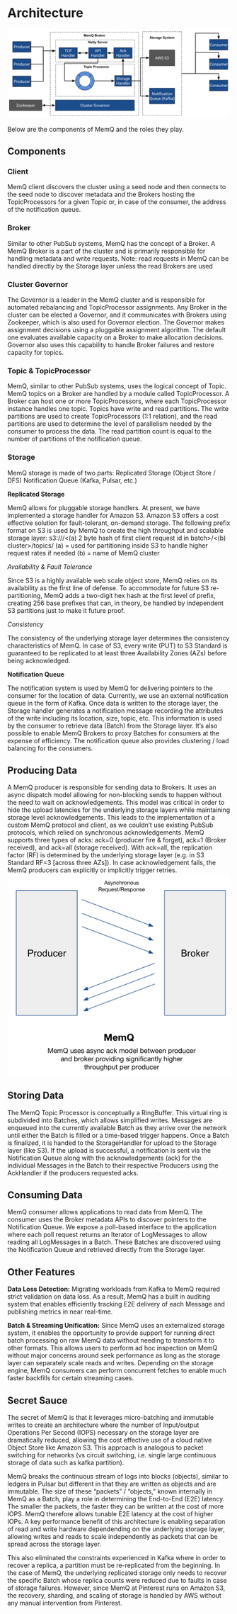 # Architecture
![Design](images/design.png)

Below are the components of MemQ and the roles they play.

## Components
### Client
MemQ client discovers the cluster using a seed node and then connects to the seed node to discover metadata and the Brokers hosting the TopicProcessors for a given Topic or, in case of the consumer, the address of the notification queue.

### Broker
Similar to other PubSub systems, MemQ has the concept of a Broker. A MemQ Broker is a part of the cluster and is primarily responsible for handling metadata and write requests.
Note: read requests in MemQ can be handled directly by the Storage layer unless the read Brokers are used

### Cluster Governor
The Governor is a leader in the MemQ cluster and is responsible for automated rebalancing and TopicProcessor assignments. Any Broker in the cluster can be elected a Governor, and it communicates with Brokers using Zookeeper, which is also used for Governor election.
The Governor makes assignment decisions using a pluggable assignment algorithm. The default one evaluates available capacity on a Broker to make allocation decisions. Governor also uses this capability to handle Broker failures and restore capacity for topics.

### Topic & TopicProcessor
MemQ, similar to other PubSub systems, uses the logical concept of Topic. MemQ topics on a Broker are handled by a module called TopicProcessor. A Broker can host one or more TopicProcessors, where each TopicProcessor instance handles one topic. Topics have write and read partitions. The write partitions are used to create TopicProcessors (1:1 relation), and the read partitions are used to determine the level of parallelism needed by the consumer to process the data. The read partition count is equal to the number of partitions of the notification queue.

### Storage
MemQ storage is made of two parts:
Replicated Storage (Object Store / DFS)
Notification Queue (Kafka, Pulsar, etc.)

**Replicated Storage**

MemQ allows for pluggable storage handlers. At present, we have implemented a storage handler for Amazon S3. Amazon S3 offers a cost effective solution for fault-tolerant, on-demand storage. The following prefix format on S3 is used by MemQ to create the high throughput and scalable storage layer:
s3://<bucketname>/<(a) 2 byte hash of first client request id in batch>/<(b) cluster>/topics/<topicname>
(a) = used for partitioning inside S3 to handle higher request rates if needed
(b) = name of MemQ cluster

*Availability & Fault Tolerance*

Since S3 is a highly available web scale object store, MemQ relies on its availability as the first line of defense. To accommodate for future S3 re-partitioning, MemQ adds a two-digit hex hash at the first level of prefix, creating 256 base prefixes that can, in theory, be handled by independent S3 partitions just to make it future proof.

*Consistency*

The consistency of the underlying storage layer determines the consistency characteristics of MemQ. In case of S3, every write (PUT) to S3 Standard is guaranteed to be replicated to at least three Availability Zones (AZs) before being acknowledged.

**Notification Queue**

The notification system is used by MemQ for delivering pointers to the consumer for the location of data. Currently, we use an external notification queue in the form of Kafka. Once data is written to the storage layer, the Storage handler generates a notification message recording the attributes of the write including its location, size, topic, etc. This information is used by the consumer to retrieve data (Batch) from the Storage layer. It’s also possible to enable MemQ Brokers to proxy Batches for consumers at the expense of efficiency. The notification queue also provides clustering / load balancing for the consumers.

## Producing Data

A MemQ producer is responsible for sending data to Brokers. It uses an async dispatch model allowing for non-blocking sends to happen without the need to wait on acknowledgements.
This model was critical in order to hide the upload latencies for the underlying storage layers while maintaining storage level acknowledgements. This leads to the implementation of a custom MemQ protocol and client, as we couldn’t use existing PubSub protocols, which relied on synchronous acknowledgements. MemQ supports three types of acks: ack=0 (producer fire & forget), ack=1 (Broker received), and ack=all (storage received). With ack=all, the replication factor (RF) is determined by the underlying storage layer (e.g. in S3 Standard RF=3 [across three AZs]). In case acknowledgement fails, the MemQ producers can explicitly or implicitly trigger retries.
![Producer](images/producer.png)

## Storing Data
The MemQ Topic Processor is conceptually a RingBuffer. This virtual ring is subdivided into Batches, which allows simplified writes. Messages are enqueued into the currently available Batch as they arrive over the network until either the Batch is filled or a time-based trigger happens. Once a Batch is finalized, it is handed to the StorageHandler for upload to the Storage layer (like S3). If the upload is successful, a notification is sent via the Notification Queue along with the acknowledgements (ack) for the individual Messages in the Batch to their respective Producers using the AckHandler if the producers requested acks.

## Consuming Data
MemQ consumer allows applications to read data from MemQ. The consumer uses the Broker metadata APIs to discover pointers to the Notification Queue. We expose a poll-based interface to the application where each poll request returns an Iterator of LogMessages to allow reading all LogMessages in a Batch. These Batches are discovered using the Notification Queue and retrieved directly from the Storage layer.

## Other Features
**Data Loss Detection:** Migrating workloads from Kafka to MemQ required strict validation on data loss. As a result, MemQ has a built in auditing system that enables efficiently tracking E2E delivery of each Message and publishing metrics in near real-time.

**Batch & Streaming Unification:** Since MemQ uses an externalized storage system, it enables the opportunity to provide support for running direct batch processing on raw MemQ data without needing to transform it to other formats. This allows users to perform ad hoc inspection on MemQ without major concerns around seek performance as long as the storage layer can separately scale reads and writes. Depending on the storage engine, MemQ consumers can perform concurrent fetches to enable much faster backfills for certain streaming cases.

## Secret Sauce

The secret of MemQ is that it leverages micro-batching and immutable writes to create an architecture where the number of Input/output Operations Per Second (IOPS) necessary on the storage layer are dramatically reduced, allowing the cost effective use of a cloud native Object Store like Amazon S3. This approach is analogous to packet switching for networks (vs circuit switching, i.e. single large continuous storage of data such as kafka partition).

MemQ breaks the continuous stream of logs into blocks (objects), similar to ledgers in Pulsar but different in that they are written as objects and are immutable. The size of these “packets” / “objects,” known internally in MemQ as a Batch, play a role in determining the End-to-End (E2E) latency. The smaller the packets, the faster they can be written at the cost of more IOPS. MemQ therefore allows tunable E2E latency at the cost of higher IOPs. A key performance benefit of this architecture is enabling separation of read and write hardware dependending on the underlying storage layer, allowing writes and reads to scale independently as packets that can be spread across the storage layer.

This also eliminated the constraints experienced in Kafka where in order to recover a replica, a partition must be re-replicated from the beginning. In the case of MemQ, the underlying replicated storage only needs to recover the specific Batch whose replica counts were reduced due to faults in case of storage failures. However, since MemQ at Pinterest runs on Amazon S3, the recovery, sharding, and scaling of storage is handled by AWS without any manual intervention from Pinterest.